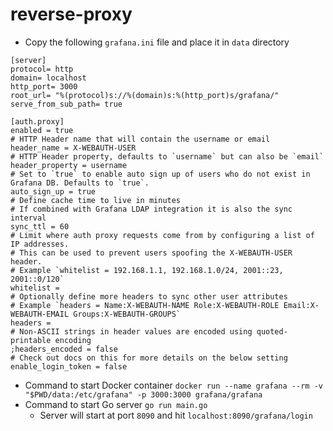 # reverse-proxy
- Copy the following `grafana.ini` file and place it in `data` directory
```
[server]
protocol= http
domain= localhost
http_port= 3000
root_url= "%(protocol)s://%(domain)s:%(http_port)s/grafana/"
serve_from_sub_path= true

[auth.proxy]
enabled = true
# HTTP Header name that will contain the username or email
header_name = X-WEBAUTH-USER
# HTTP Header property, defaults to `username` but can also be `email`
header_property = username
# Set to `true` to enable auto sign up of users who do not exist in Grafana DB. Defaults to `true`.
auto_sign_up = true
# Define cache time to live in minutes
# If combined with Grafana LDAP integration it is also the sync interval
sync_ttl = 60
# Limit where auth proxy requests come from by configuring a list of IP addresses.
# This can be used to prevent users spoofing the X-WEBAUTH-USER header.
# Example `whitelist = 192.168.1.1, 192.168.1.0/24, 2001::23, 2001::0/120`
whitelist =
# Optionally define more headers to sync other user attributes
# Example `headers = Name:X-WEBAUTH-NAME Role:X-WEBAUTH-ROLE Email:X-WEBAUTH-EMAIL Groups:X-WEBAUTH-GROUPS`
headers =
# Non-ASCII strings in header values are encoded using quoted-printable encoding
;headers_encoded = false
# Check out docs on this for more details on the below setting
enable_login_token = false
```
- Command to start Docker container
 `docker run --name grafana --rm -v "$PWD/data:/etc/grafana" -p 3000:3000 grafana/grafana`
- Command to start Go server
  `go run main.go`
  - Server will start at port `8090` and hit `localhost:8090/grafana/login`
